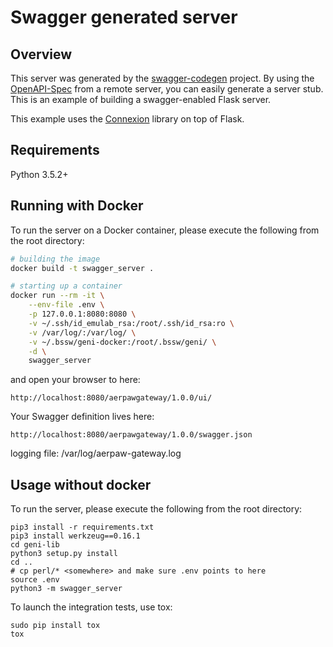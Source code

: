 # Swagger generated server

## Overview
This server was generated by the [swagger-codegen](https://github.com/swagger-api/swagger-codegen) project. By using the
[OpenAPI-Spec](https://github.com/swagger-api/swagger-core/wiki) from a remote server, you can easily generate a server stub.  This
is an example of building a swagger-enabled Flask server.

This example uses the [Connexion](https://github.com/zalando/connexion) library on top of Flask.

## Requirements
Python 3.5.2+


## Running with Docker

To run the server on a Docker container, please execute the following from the root directory:

```bash
# building the image
docker build -t swagger_server .

# starting up a container
docker run --rm -it \
    --env-file .env \
    -p 127.0.0.1:8080:8080 \
    -v ~/.ssh/id_emulab_rsa:/root/.ssh/id_rsa:ro \
    -v /var/log/:/var/log/ \
    -v ~/.bssw/geni-docker:/root/.bssw/geni/ \
    -d \
    swagger_server

```

and open your browser to here:

```
http://localhost:8080/aerpawgateway/1.0.0/ui/
```

Your Swagger definition lives here:

```
http://localhost:8080/aerpawgateway/1.0.0/swagger.json
```

logging file:
/var/log/aerpaw-gateway.log


## Usage without docker
To run the server, please execute the following from the root directory:

```
pip3 install -r requirements.txt
pip3 install werkzeug==0.16.1
cd geni-lib
python3 setup.py install
cd ..
# cp perl/* <somewhere> and make sure .env points to here
source .env
python3 -m swagger_server
```

To launch the integration tests, use tox:
```
sudo pip install tox
tox
```